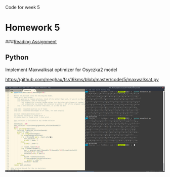 Code for week 5

# Homework 5

###[Reading Assignment](https://github.com/meghau/fss16kms/blob/master/read/5/README.md)

## Python

Implement Maxwalksat optimizer for Osyczka2 model 

<https://github.com/meghau/fss16kms/blob/master/code/5/maxwalksat.py>

![](https://github.com/meghau/fss16kms/blob/master/code/5/code5.png)


